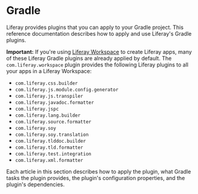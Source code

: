 # Gradle [](id=gradle)

Liferay provides plugins that you can apply to your Gradle project. This
reference documentation describes how to apply and use Liferay's Gradle plugins.

**Important:** If you're using
[Liferay Workspace](/develop/tutorials/-/knowledge_base/7-0/liferay-workspace)
to create Liferay apps, many of these Liferay Gradle plugins are already
applied by default. The `com.liferay.workspace` plugin provides the following
Liferay plugins to all your apps in a Liferay Workspace:

- `com.liferay.css.builder`
- `com.liferay.js.module.config.generator`
- `com.liferay.js.transpiler`
- `com.liferay.javadoc.formatter`
- `com.liferay.jspc`
- `com.liferay.lang.builder`
- `com.liferay.source.formatter`
- `com.liferay.soy`
- `com.liferay.soy.translation`
- `com.liferay.tlddoc.builder`
- `com.liferay.tld.formatter`
- `com.liferay.test.integration`
- `com.liferay.xml.formatter`

Each article in this section describes how to apply the plugin, what Gradle
tasks the plugin provides, the plugin's configuration properties, and the
plugin's dependencies. 
